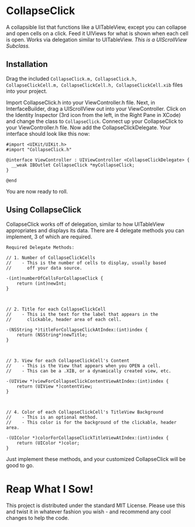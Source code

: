 CollapseClick
=============

A collapsible list that functions like a UITableView, except you can collapse and open cells on a click. Feed it UIViews for what is shown when each cell is open. Works via delegation similar to UITableView. *This is a UIScrollView Subclass.*


## Installation ##

Drag the included <code>CollapseClick.m, CollapseClick.h, CollapseClickCell.m, CollapseClickCell.h, CollapseClickCell.xib</code> files into your project.

Import CollapseClick.h into your ViewController.h file. Next, in InterfaceBuilder, drag a UIScrollView out into your ViewController. Click on the Identity Inspector (3rd icon from the left, in the Right Pane in XCode) and change the class to <code>CollapseClick</code>. Connect up your CollapseClick to your ViewController.h file. Now add the CollapseClickDelegate. Your interface should look like this now:

```shell
#import <UIKit/UIKit.h>
#import "CollapseClick.h"

@interface ViewController : UIViewController <CollapseClickDelegate> {
  __weak IBOutlet CollapseClick *myCollapseClick;
}

@end
```

You are now ready to roll.

## Using CollapseClick ##

CollapseClick works off of delegation, similar to how UITableView appropriates and displays its data. There are 4 delegate methods you can implement, 3 of which are required.

```shell
Required Delegate Methods:

// 1. Number of CollapseClickCells
//    - This is the number of cells to display, usually based
//      off your data source.

-(int)numberOfCellsForCollapseClick {
    return (int)newInt;
}



// 2. Title for each CollapseClickCell
//    - This is the text for the label that appears in the
//      clickable, header area of each cell.

-(NSString *)titleForCollapseClickAtIndex:(int)index {
    return (NSString*)newTitle;
}



// 3. View for each CollapseClickCell's Content
//    - This is the View that appears when you OPEN a cell.
//    - This can be a .XIB, or a dynamically created view, etc.

-(UIView *)viewForCollapseClickContentViewAtIndex:(int)index {
    return (UIView *)contentView;
}



// 4. Color of each CollapseClickCell's TitleView Background
//    - This is an optional method.
//    - This color is for the background of the clickable, header area.

-(UIColor *)colorForCollapseClickTitleViewAtIndex:(int)index {
    return (UIColor *)color;
}
```

Just implement these methods, and your customized CollapseClick will be good to go.


Reap What I Sow!
================

This project is distributed under the standard MIT License. Please use this and twist it in whatever fashion you wish - and recommend any cool changes to help the code.

